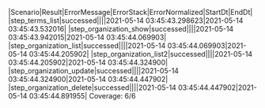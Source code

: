|Scenario|Result|ErrorMessage|ErrorStack|ErrorNormalized|StartDt|EndDt|
|step_terms_list|successed||||2021-05-14 03:45:43.298623|2021-05-14 03:45:43.532016|
|step_organization_show|successed||||2021-05-14 03:45:43.942015|2021-05-14 03:45:44.069903|
|step_organization_list|successed||||2021-05-14 03:45:44.069903|2021-05-14 03:45:44.205902|
|step_organization_list2|successed||||2021-05-14 03:45:44.205902|2021-05-14 03:45:44.324900|
|step_organization_update|successed||||2021-05-14 03:45:44.324900|2021-05-14 03:45:44.447902|
|step_organization_delete|successed||||2021-05-14 03:45:44.447902|2021-05-14 03:45:44.891955|
Coverage: 6/6
